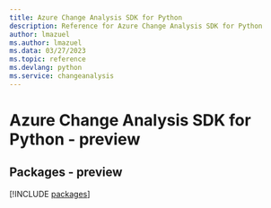 ```yaml
---
title: Azure Change Analysis SDK for Python
description: Reference for Azure Change Analysis SDK for Python
author: lmazuel
ms.author: lmazuel
ms.data: 03/27/2023
ms.topic: reference
ms.devlang: python
ms.service: changeanalysis
---
```

# Azure Change Analysis SDK for Python - preview
## Packages - preview
[!INCLUDE [packages](change-analysis-index.md)]